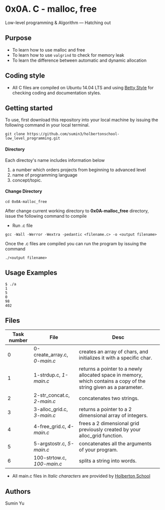 # 0x0A. C - malloc, free
Low-level programming & Algorithm ― Hatching out

## Purpose
- To learn how to use malloc and free
- To learn how to use `valgrind` to check for memory leak
- To learn the difference between automatic and dynamic allocation

## Coding style
- All C files are compiled on Ubuntu 14.04 LTS and using [Betty Style](https://\github.com/holbertonschool/Betty) for checking coding and documentation styles.

## Getting started
To use, first download  this repository into your local machine by issuing the following command in your local terminal. 
```
git clone https://github.com/sumin3/holbertonschool-low_level_programming.git
```
#### Directory
Each directoy's name includes information below
1. a number which orders projects from beginning to advanced level
2. name of programming language
3. concept/topic.
#### Change Directory
```
cd 0x0A-malloc_free
```
After change current working directory to **0x0A-malloc_free** directory, issue the following command to compile

* Run .c file
```
gcc -Wall -Werror -Wextra -pedantic <filename.c> -o <output filename>
```
Once the .c files are compiled you can run the program by issuing the command
```
./<output filename>
```

## Usage Examples
```
$ ./a 
1
5
0
98
402
```
## Files
Task number | File | Desc
---|--|---
0 | 0-create_array.c, *0-main.c* | creates an array of chars, and initializes it with a specific char.
1 | 1-strdup.c, *1-main.c* | returns a pointer to a newly allocated space in memory, which contains a copy of the string given as a parameter.
2 | 2-str_concat.c, *2-main.c* | concatenates two strings.
3 |  3-alloc_grid.c, *3-main.c* |  returns a pointer to a 2 dimensional array of integers.
4 | 4-free_grid.c, *4-main.c* |  frees a 2 dimensional grid previously created by your alloc_grid function.
5 | 5-argstostr.c, *5-main.c* | concatenates all the arguments of your program.
6 | 100-strtow.c, *100-main.c* | splits a string into words.

* All main.c files in *Italic characters* are provided by [Holberton School](https://www.holbertonschool.com/) 
## Authors
Sumin Yu
